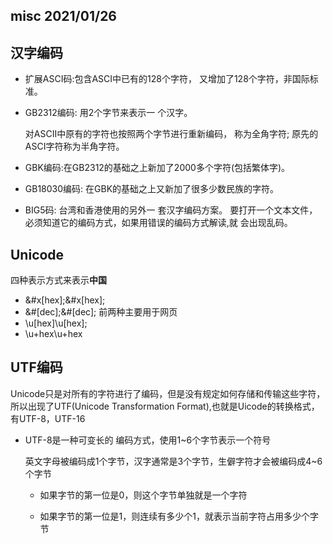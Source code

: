 ## misc 2021/01/26

## 汉字编码

+ 扩展ASCI码:包含ASCI中已有的128个字符， 又增加了128个字符，非国际标准。

+ GB2312编码: 用2个字节来表示一 个汉字。

  对ASCII中原有的字符也按照两个字节进行重新编码， 称为全角字符;
  原先的ASCI字符称为半角字符。

+ GBK编码:在GB2312的基础之上新加了2000多个字符(包括繁体字)。 

+ GB18030编码: 在GBK的基础之上又新加了很多少数民族的字符。

+ BIG5码: 台湾和香港使用的另外一 套汉字编码方案。
  要打开一个文本文件，必须知道它的编码方式，如果用错误的编码方式解读,就
  会出现乱码。

## Unicode

四种表示方式来表示**中国**

+ &#x[hex];&#x[hex];
+ &#[dec];&#[dec]; 前两种主要用于网页
+ \u[hex]\u[hex];
+ \u+hex\u+hex

## UTF编码

Unicode只是对所有的字符进行了编码，但是没有规定如何存储和传输这些字符，所以出现了UTF(Unicode Transformation Format),也就是Uicode的转换格式，有UTF-8，UTF-16

+ UTF-8是一种可变长的 编码方式，使用1~6个字节表示一个符号

  英文字母被编码成1个字节，汉字通常是3个字节，生僻字符才会被编码成4~6个字节

  + 如果字节的第一位是0，则这个字节单独就是一个字符

  + 如果字节的第一位是1，则连续有多少个1，就表示当前字符占用多少个字节

    